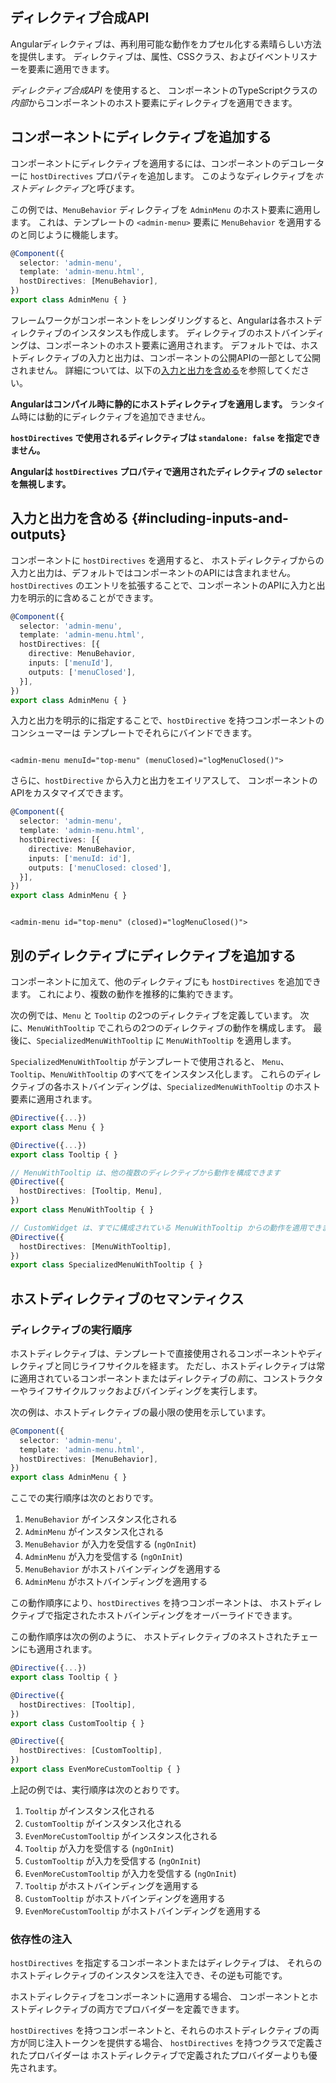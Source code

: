 ## ディレクティブ合成API

Angularディレクティブは、再利用可能な動作をカプセル化する素晴らしい方法を提供します。
ディレクティブは、属性、CSSクラス、およびイベントリスナーを要素に適用できます。

*ディレクティブ合成API* を使用すると、
コンポーネントのTypeScriptクラスの*内部*からコンポーネントのホスト要素にディレクティブを適用できます。

## コンポーネントにディレクティブを追加する

コンポーネントにディレクティブを適用するには、コンポーネントのデコレーターに `hostDirectives` プロパティを追加します。
このようなディレクティブを*ホストディレクティブ*と呼びます。

この例では、`MenuBehavior` ディレクティブを `AdminMenu` のホスト要素に適用します。
これは、テンプレートの `<admin-menu>` 要素に `MenuBehavior` を適用するのと同じように機能します。

```typescript
@Component({
  selector: 'admin-menu',
  template: 'admin-menu.html',
  hostDirectives: [MenuBehavior],
})
export class AdminMenu { }
```

フレームワークがコンポーネントをレンダリングすると、Angularは各ホストディレクティブのインスタンスも作成します。
ディレクティブのホストバインディングは、コンポーネントのホスト要素に適用されます。
デフォルトでは、ホストディレクティブの入力と出力は、コンポーネントの公開APIの一部として公開されません。
詳細については、以下の[入力と出力を含める](#including-inputs-and-outputs)を参照してください。

**Angularはコンパイル時に静的にホストディレクティブを適用します。** 
ランタイム時には動的にディレクティブを追加できません。

**`hostDirectives` で使用されるディレクティブは `standalone: false` を指定できません。**

**Angularは `hostDirectives` プロパティで適用されたディレクティブの `selector` を無視します。**

## 入力と出力を含める {#including-inputs-and-outputs}

コンポーネントに `hostDirectives` を適用すると、
ホストディレクティブからの入力と出力は、デフォルトではコンポーネントのAPIには含まれません。
`hostDirectives` のエントリを拡張することで、コンポーネントのAPIに入力と出力を明示的に含めることができます。

```typescript
@Component({
  selector: 'admin-menu',
  template: 'admin-menu.html',
  hostDirectives: [{
    directive: MenuBehavior,
    inputs: ['menuId'],
    outputs: ['menuClosed'],
  }],
})
export class AdminMenu { }
```

入力と出力を明示的に指定することで、`hostDirective` を持つコンポーネントのコンシューマーは
テンプレートでそれらにバインドできます。

```angular-html

<admin-menu menuId="top-menu" (menuClosed)="logMenuClosed()">
```

さらに、`hostDirective` から入力と出力をエイリアスして、
コンポーネントのAPIをカスタマイズできます。

```typescript
@Component({
  selector: 'admin-menu',
  template: 'admin-menu.html',
  hostDirectives: [{
    directive: MenuBehavior,
    inputs: ['menuId: id'],
    outputs: ['menuClosed: closed'],
  }],
})
export class AdminMenu { }
```

```angular-html

<admin-menu id="top-menu" (closed)="logMenuClosed()">
```

## 別のディレクティブにディレクティブを追加する

コンポーネントに加えて、他のディレクティブにも `hostDirectives` を追加できます。
これにより、複数の動作を推移的に集約できます。

次の例では、`Menu` と `Tooltip` の2つのディレクティブを定義しています。
次に、`MenuWithTooltip` でこれらの2つのディレクティブの動作を構成します。
最後に、`SpecializedMenuWithTooltip` に `MenuWithTooltip` を適用します。

`SpecializedMenuWithTooltip` がテンプレートで使用されると、
`Menu`、`Tooltip`、`MenuWithTooltip` のすべてをインスタンス化します。
これらのディレクティブの各ホストバインディングは、`SpecializedMenuWithTooltip` のホスト要素に適用されます。

```typescript
@Directive({...})
export class Menu { }

@Directive({...})
export class Tooltip { }

// MenuWithTooltip は、他の複数のディレクティブから動作を構成できます
@Directive({
  hostDirectives: [Tooltip, Menu],
})
export class MenuWithTooltip { }

// CustomWidget は、すでに構成されている MenuWithTooltip からの動作を適用できます
@Directive({
  hostDirectives: [MenuWithTooltip],
})
export class SpecializedMenuWithTooltip { }
```

## ホストディレクティブのセマンティクス

### ディレクティブの実行順序

ホストディレクティブは、テンプレートで直接使用されるコンポーネントやディレクティブと同じライフサイクルを経ます。
ただし、ホストディレクティブは常に適用されているコンポーネントまたはディレクティブの*前*に、コンストラクターやライフサイクルフックおよびバインディングを実行します。

次の例は、ホストディレクティブの最小限の使用を示しています。

```typescript
@Component({
  selector: 'admin-menu',
  template: 'admin-menu.html',
  hostDirectives: [MenuBehavior],
})
export class AdminMenu { }
```

ここでの実行順序は次のとおりです。

1. `MenuBehavior` がインスタンス化される
2. `AdminMenu` がインスタンス化される
3. `MenuBehavior` が入力を受信する (`ngOnInit`)
4. `AdminMenu` が入力を受信する (`ngOnInit`)
5. `MenuBehavior` がホストバインディングを適用する
6. `AdminMenu` がホストバインディングを適用する

この動作順序により、`hostDirectives` を持つコンポーネントは、
ホストディレクティブで指定されたホストバインディングをオーバーライドできます。

この動作順序は次の例のように、
ホストディレクティブのネストされたチェーンにも適用されます。

```typescript
@Directive({...})
export class Tooltip { }

@Directive({
  hostDirectives: [Tooltip],
})
export class CustomTooltip { }

@Directive({
  hostDirectives: [CustomTooltip],
})
export class EvenMoreCustomTooltip { }
```

上記の例では、実行順序は次のとおりです。

1. `Tooltip` がインスタンス化される
2. `CustomTooltip` がインスタンス化される
3. `EvenMoreCustomTooltip` がインスタンス化される
4. `Tooltip` が入力を受信する (`ngOnInit`)
5. `CustomTooltip` が入力を受信する (`ngOnInit`)
6. `EvenMoreCustomTooltip` が入力を受信する (`ngOnInit`)
7. `Tooltip` がホストバインディングを適用する
8. `CustomTooltip` がホストバインディングを適用する
9. `EvenMoreCustomTooltip` がホストバインディングを適用する

### 依存性の注入

`hostDirectives` を指定するコンポーネントまたはディレクティブは、
それらのホストディレクティブのインスタンスを注入でき、その逆も可能です。

ホストディレクティブをコンポーネントに適用する場合、
コンポーネントとホストディレクティブの両方でプロバイダーを定義できます。

`hostDirectives` を持つコンポーネントと、それらのホストディレクティブの両方が同じ注入トークンを提供する場合、
`hostDirectives` を持つクラスで定義されたプロバイダーは
ホストディレクティブで定義されたプロバイダーよりも優先されます。
